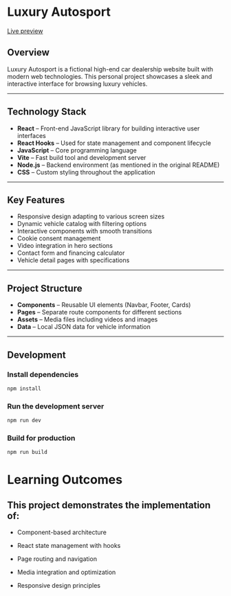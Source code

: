 # Luxury Autosport

[Live preview](https://luxury-autosport.onrender.com/)

## Overview

Luxury Autosport is a fictional high-end car dealership website built with modern web technologies. This personal project showcases a sleek and interactive interface for browsing luxury vehicles.

---

## Technology Stack

- **React** – Front-end JavaScript library for building interactive user interfaces
- **React Hooks** – Used for state management and component lifecycle
- **JavaScript** – Core programming language
- **Vite** – Fast build tool and development server
- **Node.js** – Backend environment (as mentioned in the original README)
- **CSS** – Custom styling throughout the application

---

## Key Features

- Responsive design adapting to various screen sizes
- Dynamic vehicle catalog with filtering options
- Interactive components with smooth transitions
- Cookie consent management
- Video integration in hero sections
- Contact form and financing calculator
- Vehicle detail pages with specifications

---

## Project Structure

- **Components** – Reusable UI elements (Navbar, Footer, Cards)
- **Pages** – Separate route components for different sections
- **Assets** – Media files including videos and images
- **Data** – Local JSON data for vehicle information

---

## Development

### Install dependencies

```bash
npm install

```

### Run the development server

```bash
npm run dev
```

### Build for production

```bash
npm run build
```

# Learning Outcomes

## This project demonstrates the implementation of:

- Component-based architecture

- React state management with hooks

- Page routing and navigation

- Media integration and optimization

- Responsive design principles
